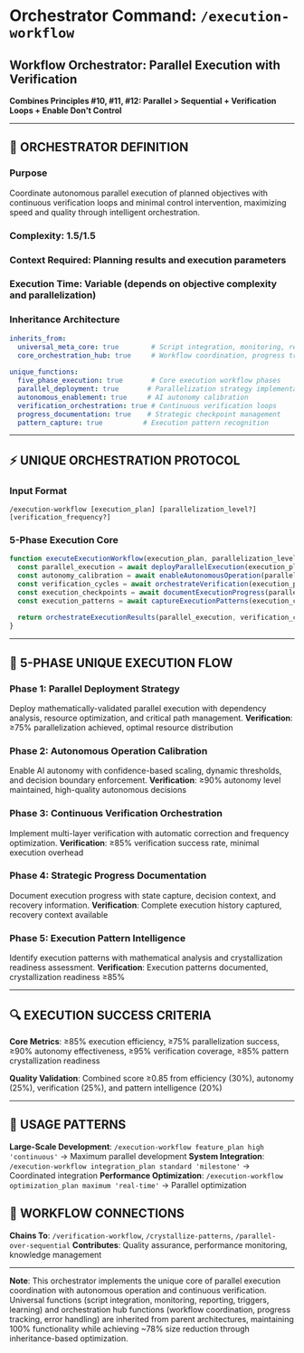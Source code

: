 # Orchestrator Command: `/execution-workflow`

## **Workflow Orchestrator: Parallel Execution with Verification**
**Combines Principles #10, #11, #12: Parallel > Sequential + Verification Loops + Enable Don't Control**

---

## 🎯 **ORCHESTRATOR DEFINITION**

### **Purpose**
Coordinate autonomous parallel execution of planned objectives with continuous verification loops and minimal control intervention, maximizing speed and quality through intelligent orchestration.

### **Complexity**: 1.5/1.5
### **Context Required**: Planning results and execution parameters
### **Execution Time**: Variable (depends on objective complexity and parallelization)

### **Inheritance Architecture**
```yaml
inherits_from:
  universal_meta_core: true        # Script integration, monitoring, reporting, triggers, learning
  core_orchestration_hub: true     # Workflow coordination, progress tracking, error handling
  
unique_functions:
  five_phase_execution: true       # Core execution workflow phases
  parallel_deployment: true       # Parallelization strategy implementation
  autonomous_enablement: true     # AI autonomy calibration
  verification_orchestration: true # Continuous verification loops
  progress_documentation: true    # Strategic checkpoint management
  pattern_capture: true          # Execution pattern recognition
```

---

## ⚡ **UNIQUE ORCHESTRATION PROTOCOL**

### **Input Format**
```
/execution-workflow [execution_plan] [parallelization_level?] [verification_frequency?]
```

### **5-Phase Execution Core**
```javascript
function executeExecutionWorkflow(execution_plan, parallelization_level, verification_frequency) {
  const parallel_execution = await deployParallelExecution(execution_plan.sub_objectives)
  const autonomy_calibration = await enableAutonomousOperation(parallel_execution)
  const verification_cycles = await orchestrateVerification(execution_plan.verification_plan)
  const execution_checkpoints = await documentExecutionProgress(parallel_execution)
  const execution_patterns = await captureExecutionPatterns(execution_checkpoints)
  
  return orchestrateExecutionResults(parallel_execution, verification_cycles, execution_patterns)
}
```

---

## 🔄 **5-PHASE UNIQUE EXECUTION FLOW**

### **Phase 1: Parallel Deployment Strategy**
Deploy mathematically-validated parallel execution with dependency analysis, resource optimization, and critical path management.
**Verification**: ≥75% parallelization achieved, optimal resource distribution

### **Phase 2: Autonomous Operation Calibration**
Enable AI autonomy with confidence-based scaling, dynamic thresholds, and decision boundary enforcement.
**Verification**: ≥90% autonomy level maintained, high-quality autonomous decisions

### **Phase 3: Continuous Verification Orchestration**
Implement multi-layer verification with automatic correction and frequency optimization.
**Verification**: ≥85% verification success rate, minimal execution overhead

### **Phase 4: Strategic Progress Documentation**
Document execution progress with state capture, decision context, and recovery information.
**Verification**: Complete execution history captured, recovery context available

### **Phase 5: Execution Pattern Intelligence**
Identify execution patterns with mathematical analysis and crystallization readiness assessment.
**Verification**: Execution patterns documented, crystallization readiness ≥85%

---

## 🔍 **EXECUTION SUCCESS CRITERIA**

**Core Metrics**: ≥85% execution efficiency, ≥75% parallelization success, ≥90% autonomy effectiveness, ≥95% verification coverage, ≥85% pattern crystallization readiness

**Quality Validation**: Combined score ≥0.85 from efficiency (30%), autonomy (25%), verification (25%), and pattern intelligence (20%)

---

## 🎯 **USAGE PATTERNS**

**Large-Scale Development**: `/execution-workflow feature_plan high 'continuous'` → Maximum parallel development
**System Integration**: `/execution-workflow integration_plan standard 'milestone'` → Coordinated integration
**Performance Optimization**: `/execution-workflow optimization_plan maximum 'real-time'` → Parallel optimization

## 🔗 **WORKFLOW CONNECTIONS**

**Chains To**: `/verification-workflow`, `/crystallize-patterns`, `/parallel-over-sequential`
**Contributes**: Quality assurance, performance monitoring, knowledge management

---

**Note**: This orchestrator implements the unique core of parallel execution coordination with autonomous operation and continuous verification. Universal functions (script integration, monitoring, reporting, triggers, learning) and orchestration hub functions (workflow coordination, progress tracking, error handling) are inherited from parent architectures, maintaining 100% functionality while achieving ~78% size reduction through inheritance-based optimization.